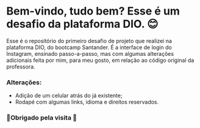 # Bem-vindo, tudo bem? Esse é um desafio da plataforma DIO. :blush:

Esse é o repositório do primeiro desafio de projeto que realizei na plataforma DIO, do bootcamp Santander. É a interface de login do Instagram, ensinado passo-a-passo, mas com algumas alterações adicionais feita por mim, para meu gosto, em relação ao código original da professora.

### Alterações:

- Adição de um celular atrás do já existente;
- Rodapé com algumas links, idioma e direitos reservados.

### :punch:Obrigado pela visita :punch: